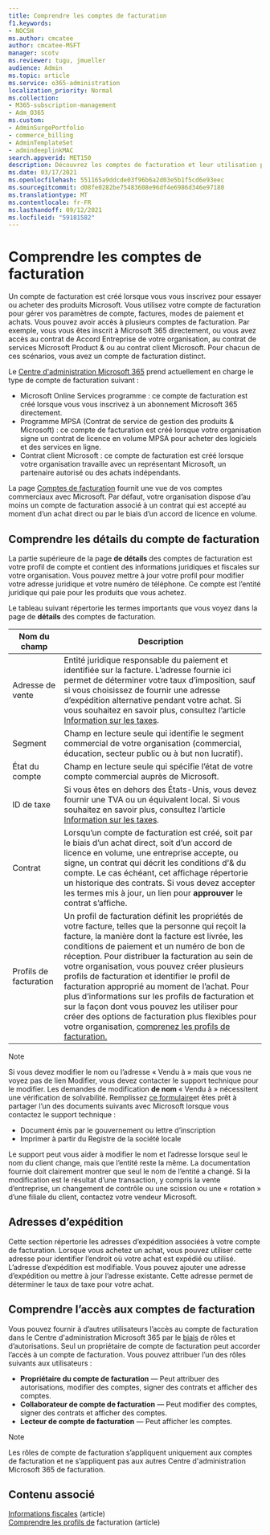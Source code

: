 ```yaml
---
title: Comprendre les comptes de facturation
f1.keywords:
- NOCSH
ms.author: cmcatee
author: cmcatee-MSFT
manager: scotv
ms.reviewer: tugu, jmueller
audience: Admin
ms.topic: article
ms.service: o365-administration
localization_priority: Normal
ms.collection:
- M365-subscription-management
- Adm_O365
ms.custom:
- AdminSurgePortfolio
- commerce_billing
- AdminTemplateSet
- admindeeplinkMAC
search.appverid: MET150
description: Découvrez les comptes de facturation et leur utilisation pour gérer les paramètres de compte, les factures, les modes de paiement et les achats.
ms.date: 03/17/2021
ms.openlocfilehash: 551165a9ddcde03f96b6a2d03e5b1f5cd6e93eec
ms.sourcegitcommit: d08fe0282be75483608e96df4e6986d346e97180
ms.translationtype: MT
ms.contentlocale: fr-FR
ms.lasthandoff: 09/12/2021
ms.locfileid: "59181582"
---
```

# <a name="understand-billing-accounts"></a>Comprendre les comptes de facturation

Un compte de facturation est créé lorsque vous vous inscrivez pour essayer ou acheter des produits Microsoft. Vous utilisez votre compte de facturation pour gérer vos paramètres de compte, factures, modes de paiement et achats. Vous pouvez avoir accès à plusieurs comptes de facturation. Par exemple, vous vous êtes inscrit à Microsoft 365 directement, ou vous avez accès au contrat de Accord Entreprise de votre organisation, au contrat de services Microsoft Product & ou au contrat client Microsoft. Pour chacun de ces scénarios, vous avez un compte de facturation distinct.

Le <a href="https://go.microsoft.com/fwlink/p/?linkid=2024339" target="_blank">Centre d'administration Microsoft 365</a> prend actuellement en charge le type de compte de facturation suivant :

- Microsoft Online Services programme : ce compte de facturation est créé lorsque vous vous inscrivez à un abonnement Microsoft 365 directement.
- Programme MPSA (Contrat de service de gestion des produits & Microsoft) : ce compte de facturation est créé lorsque votre organisation signe un contrat de licence en volume MPSA pour acheter des logiciels et des services en ligne.
- Contrat client Microsoft : ce compte de facturation est créé lorsque votre organisation travaille avec un représentant Microsoft, un partenaire autorisé ou des achats indépendants.

La page <a href="https://go.microsoft.com/fwlink/p/?linkid=2084771" target="_blank">Comptes de facturation</a> fournit une vue de vos comptes commerciaux avec Microsoft. Par défaut, votre organisation dispose d’au moins un compte de facturation associé à un contrat qui est accepté au moment d’un achat direct ou par le biais d’un accord de licence en volume.

## <a name="understand-billing-account-details"></a>Comprendre les détails du compte de facturation

La partie supérieure de la page **de détails** des comptes de facturation est votre profil de compte et contient des informations juridiques et fiscales sur votre organisation. Vous pouvez mettre à jour votre profil pour modifier votre adresse juridique et votre numéro de téléphone. Ce compte est l’entité juridique qui paie pour les produits que vous achetez.

Le tableau suivant répertorie les termes importants que vous voyez dans la page de **détails** des comptes de facturation.

| Nom du champ | Description |
|------------------|------------------------------------------------------------------------------------------------------------------------------------------------------------------------------------------------------------------------------------------------------------------------------|
| Adresse de vente | Entité juridique responsable du paiement et identifiée sur la facture. L’adresse fournie ici permet de déterminer votre taux d’imposition, sauf si vous choisissez de fournir une adresse d’expédition alternative pendant votre achat. Si vous souhaitez en savoir plus, consultez l’article [Information sur les taxes](billing-and-payments/tax-information.md). |
| Segment | Champ en lecture seule qui identifie le segment commercial de votre organisation (commercial, éducation, secteur public ou à but non lucratif). |
| État du compte | Champ en lecture seule qui spécifie l’état de votre compte commercial auprès de Microsoft. |
| ID de taxe | Si vous êtes en dehors des États-Unis, vous devez fournir une TVA ou un équivalent local. Si vous souhaitez en savoir plus, consultez l’article [Information sur les taxes](billing-and-payments/tax-information.md). |
| Contrat | Lorsqu’un compte de facturation est créé, soit par le biais d’un achat direct, soit d’un accord de licence en volume, une entreprise accepte, ou signe, un contrat qui décrit les conditions d'& du compte. Le cas échéant, cet affichage répertorie un historique des contrats. Si vous devez accepter les termes mis à jour, un lien pour **approuver** le contrat s’affiche. |
| Profils de facturation | Un profil de facturation définit les propriétés de votre facture, telles que la personne qui reçoit la facture, la manière dont la facture est livrée, les conditions de paiement et un numéro de bon de réception. Pour distribuer la facturation au sein de votre organisation, vous pouvez créer plusieurs profils de facturation et identifier le profil de facturation approprié au moment de l’achat. Pour plus d’informations sur les profils de facturation et sur la façon dont vous pouvez les utiliser pour créer des options de facturation plus flexibles pour votre organisation, [comprenez les profils de facturation.](billing-and-payments/manage-billing-profiles.md) |

> [!NOTE]
> Si vous devez modifier le nom ou l’adresse «  Vendu à [](../business-video/get-help-support.md) » mais que vous ne voyez pas de lien Modifier, vous devez contacter le support technique pour le modifier.  Les demandes de modification **de nom** « Vendu à » nécessitent une vérification de solvabilité. Remplissez [ce formulaire](https://www.microsoft.com/download/details.aspx?id=102732)et êtes prêt à partager l’un des documents suivants avec Microsoft lorsque vous contactez le support technique :
>
> - Document émis par le gouvernement ou lettre d’inscription
> - Imprimer à partir du Registre de la société locale
>
> Le support peut vous aider à modifier le nom et l’adresse lorsque seul le nom du client change, mais que l’entité reste la même. La documentation fournie doit clairement montrer que seul le nom de l’entité a changé. Si la modification est le résultat d’une transaction, y compris la vente d’entreprise, un changement de contrôle ou une scission ou une « rotation » d’une filiale du client, contactez votre vendeur Microsoft.

## <a name="shipping-addresses"></a>Adresses d’expédition

Cette section répertorie les adresses d’expédition associées à votre compte de facturation. Lorsque vous achetez un achat, vous pouvez utiliser cette adresse pour identifier l’endroit où votre achat est expédié ou utilisé. L’adresse d’expédition est modifiable. Vous pouvez ajouter une adresse d’expédition ou mettre à jour l’adresse existante. Cette adresse permet de déterminer le taux de taxe pour votre achat.

## <a name="understand-access-to-billing-accounts"></a>Comprendre l’accès aux comptes de facturation

Vous pouvez fournir à d’autres utilisateurs l’accès au compte de facturation dans le Centre d'administration Microsoft 365 par le <a href="https://go.microsoft.com/fwlink/p/?linkid=2024339" target="_blank">biais</a> de rôles et d’autorisations. Seul un propriétaire de compte de facturation peut accorder l’accès à un compte de facturation. Vous pouvez attribuer l’un des rôles suivants aux utilisateurs :

- **Propriétaire du compte de facturation** &mdash; Peut attribuer des autorisations, modifier des comptes, signer des contrats et afficher des comptes.
- **Collaborateur de compte de facturation** &mdash; Peut modifier des comptes, signer des contrats et afficher des comptes.
- **Lecteur de compte de facturation** &mdash; Peut afficher les comptes.

> [!Note]
> Les rôles de compte de facturation s’appliquent uniquement aux comptes de facturation et ne s’appliquent pas aux autres Centre d'administration Microsoft 365 de facturation.

## <a name="related-content"></a>Contenu associé

[Informations fiscales](billing-and-payments/tax-information.md) (article) \
[Comprendre les profils de](billing-and-payments/manage-billing-profiles.md) facturation (article)
